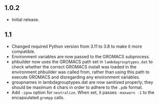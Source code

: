 ## 1.0.2
* Initial release.

## 1.1
* Changed required Python version from 3.11 to 3.8 to make it more compatible.
* Environment variables are now passed to the GROMACS subprocess.
* phbuilder now uses the GROMACS path set in `lambdagrouptypes.dat` to check whether the correct GROMACS install was loaded in the environment phbuilder was called from, rather than using this path to execute GROMACS and disregarding any environment variables.
* groupnames in lambdagrouptypes.dat are now sanitized properly; they should be maximum 4 chars in order to adhere to the `.pdb` format.
* Add `-ignw` option for `neutralize`. When set, it passes `-maxwarn -1` to the encapsulated `grompp` calls.
